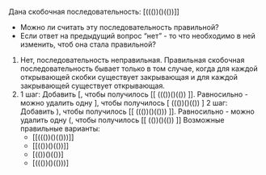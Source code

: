 Дана скобочная последовательность: [((())()(())]]
- Можно ли считать эту последовательность правильной?
- Если ответ на предыдущий вопрос “нет” - то что необходимо в ней изменить, чтоб она стала правильной?



1. Нет, последовательность неправильная. Правильная скобочная последовательность бывает только в том случае, когда
    для каждой открывающей скобки существует закрывающая и для каждой закрывающей существует открывающая.
2. 1 шаг: Добавить [, чтобы получилось [[ ((())()(()) ]]. Равносильно - можно удалить одну ], чтобы получилось [ ((())()(()) ]
   2 шаг: Добавить ), чтобы получилось [[ ((())()(())) ]]. Равносильно - можно удалить одну (, чтобы получилось [[ (())()(()) ]]
   Возможные правильные варианты: 
   - [[((())()(()))]]
   - [[(())()(())]]
   - [(())()(())]
   - [((())()(()))]




   
